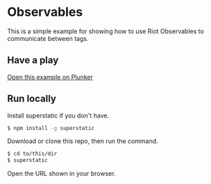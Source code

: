 # Observables

This is a simple example for showing how to use Riot Observables to communicate between tags.

## Have a play

[Open this example on Plunker](https://riot.js.org/examples/plunker/?app=observables)

## Run locally

Install superstatic if you don't have.

```bash
$ npm install -g superstatic
```

Download or clone this repo, then run the command.

```bash
$ cd to/this/dir
$ superstatic
```

Open the URL shown in your browser.
